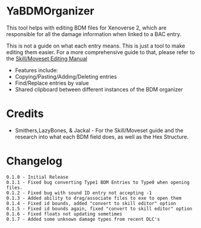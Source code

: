# YaBDMOrganizer
This tool helps with editing BDM files for Xenoverse 2, which are responsible for all the damage information when linked to a BAC entry.

This is not a guide on what each entry means.  This is just a tool to make editing them easier.  For a more comprehensive guide to that, please refer to the [Skill/Moveset Editing Manual](https://docs.google.com/document/d/18gaAbNCeJyTgizz5IvvXzjWcH9K5Q1wvUHTeWnp8M-E/edit#heading=h.88v2nbsynbav)

* Features include:
* Copying/Pasting/Adding/Deleting entries
* Find/Replace entries by value
* Shared clipboard between different instances of the BDM organizer

# Credits
* Smithers,LazyBones, & Jackal - For the Skill/Moveset guide and the research into what each BDM field does, as well as the Hex Structure.

# Changelog
```
0.1.0 - Initial Release
0.1.1 - Fixed bug converting Type1 BDM Entries to Type0 when opening files.
0.1.2 - Fixed bug with sound ID entry not accepting -1
0.1.3 - Added ability to drag/associate files to exe to open them
0.1.4 - Fixed id bounds, added "convert to skill editor" option
0.1.5 - Fixed id bounds again, fixed "convert to skill editor" option
0.1.6 - Fixed floats not updating sometimes
0.1.7 - Added some unknown damage types from recent DLC's
```
